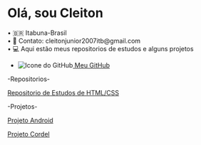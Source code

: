  <h1>Olá, sou Cleiton</h1>
• 🇧🇷 Itabuna-Brasil<br>
• 📱 Contato: cleitonjunior2007itb@gmail.com<br>
• 💻 Aqui estão meus repositorios de estudos e alguns projetos 
<ul>
        <li><img src="Img/icone-github.png " alt="Icone do GitHub"><a href="https://github.com/Ice010101" target="_blank" rel="external"> Meu GitHub</a></li>
    </ul>
  -Repositorios-

  <a href= "https://github.com/CleitonJr01/Html-Css">Repositorio de Estudos de HTML/CSS</a>

  -Projetos-

  <a target="_blank" href= "https://cleitonjr01.github.io/projeto-android/">Projeto Android</a>

  <a target="_blank" href= "https://cleitonjr01.github.io/projeto-cordel/">Projeto Cordel</a>


<!---
CleitonJr01/CleitonJr01 is a ✨ special ✨ repository because its `README.md` (this file) appears on your GitHub profile.
You can click the Preview link to take a look at your changes.
--->
